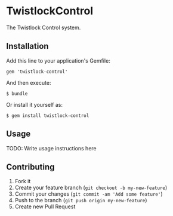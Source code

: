 # TwistlockControl

The Twistlock Control system.

## Installation

Add this line to your application's Gemfile:

    gem 'twistlock-control'

And then execute:

    $ bundle

Or install it yourself as:

    $ gem install twistlock-control

## Usage

TODO: Write usage instructions here

## Contributing

1. Fork it
2. Create your feature branch (`git checkout -b my-new-feature`)
3. Commit your changes (`git commit -am 'Add some feature'`)
4. Push to the branch (`git push origin my-new-feature`)
5. Create new Pull Request
